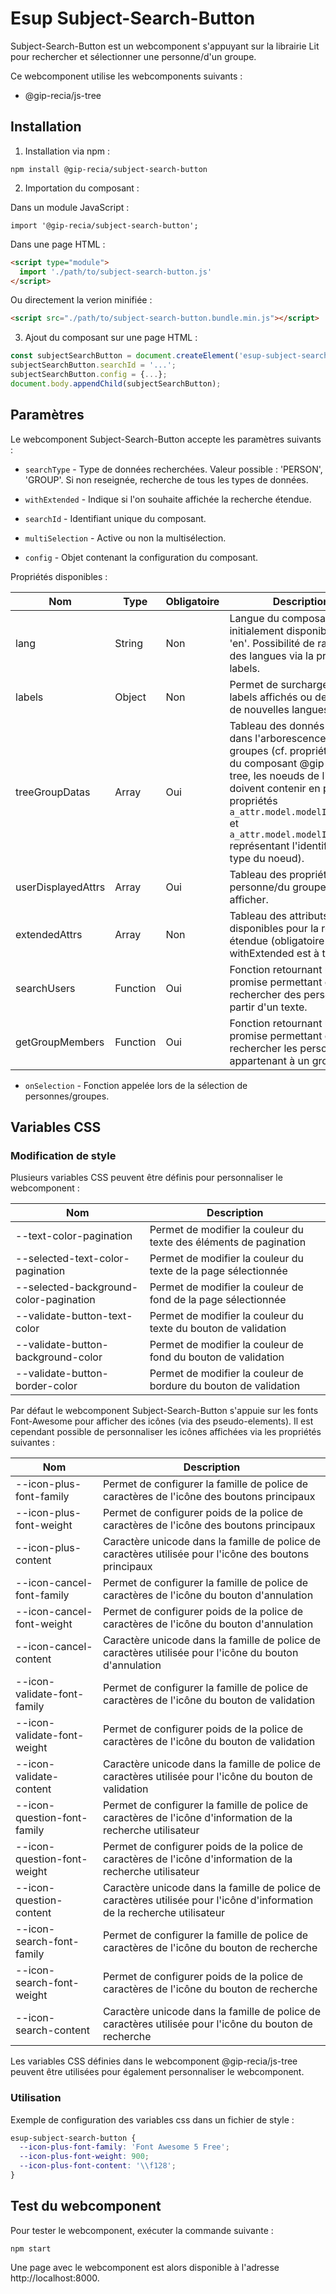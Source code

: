 # **Esup Subject-Search-Button**

Subject-Search-Button est un webcomponent s'appuyant sur la librairie Lit pour rechercher et sélectionner une personne/d'un groupe.

Ce webcomponent utilise les webcomponents suivants :

- @gip-recia/js-tree

## **Installation**

1. Installation via npm :

```shell
npm install @gip-recia/subject-search-button
```

2. Importation du composant :

Dans un module JavaScript :

```
import '@gip-recia/subject-search-button';
```

Dans une page HTML :

```html
<script type="module">
  import './path/to/subject-search-button.js'
</script>
```

Ou directement la verion minifiée :

```html
<script src="./path/to/subject-search-button.bundle.min.js"></script>
```

3. Ajout du composant sur une page HTML :

```js
const subjectSearchButton = document.createElement('esup-subject-search-button');
subjectSearchButton.searchId = '...';
subjectSearchButton.config = {...};
document.body.appendChild(subjectSearchButton);
```

## **Paramètres**

Le webcomponent Subject-Search-Button accepte les paramètres suivants :

- `searchType` - Type de données recherchées. Valeur possible : 'PERSON', 'GROUP'. Si non reseignée, recherche de tous les types de données.

- `withExtended` - Indique si l'on souhaite affichée la recherche étendue.

- `searchId` - Identifiant unique du composant.

- `multiSelection` - Active ou non la multisélection.

- `config` - Objet contenant la configuration du composant.

Propriétés disponibles :

| Nom                | Type     | Obligatoire | Description                                                                                                                                                                                                                                                                                      |
| ------------------ | -------- | ----------- | ------------------------------------------------------------------------------------------------------------------------------------------------------------------------------------------------------------------------------------------------------------------------------------------------ |
| lang               | String   | Non         | Langue du composant. Valeur initialement disponible : 'fr', 'en'. Possibilité de rajouter des langues via la propriété labels.                                                                                                                                                                   |
| labels             | Object   | Non         | Permet de surcharger les labels affichés ou de définir de nouvelles langues.                                                                                                                                                                                                                     |
| treeGroupDatas     | Array    | Oui         | Tableau des donnés affichées dans l'arborescence des groupes (cf. propriété datas du composant @gip-recia/js-tree, les noeuds de l'arbre doivent contenir en plus les propriétés `a_attr.model.modelId.keyId` et `a_attr.model.modelId.KeyType` représentant l'identifiant et le type du noeud). |
| userDisplayedAttrs | Array    | Oui         | Tableau des propriétés de la personne/du groupe à afficher.                                                                                                                                                                                                                                      |
| extendedAttrs      | Array    | Non         | Tableau des attributs disponibles pour la recherhce étendue (obligatoire si withExtended est à true).                                                                                                                                                                                            |
| searchUsers        | Function | Oui         | Fonction retournant une promise permettant de rechercher des personnes à partir d'un texte.                                                                                                                                                                                                      |
| getGroupMembers    | Function | Oui         | Fonction retournant une promise permettant de rechercher les personnes appartenant à un groupe.                                                                                                                                                                                                  |

- `onSelection` - Fonction appelée lors de la sélection de personnes/groupes.

## **Variables CSS**

### **Modification de style**

Plusieurs variables CSS peuvent être définis pour personnaliser le webcomponent :

| Nom                                    | Description                                                       |
| -------------------------------------- | ----------------------------------------------------------------- |
| --text-color-pagination                | Permet de modifier la couleur du texte des éléments de pagination |
| --selected-text-color-pagination       | Permet de modifier la couleur du texte de la page sélectionnée    |
| --selected-background-color-pagination | Permet de modifier la couleur de fond de la page sélectionnée     |
| --validate-button-text-color           | Permet de modifier la couleur du texte du bouton de validation    |
| --validate-button-background-color     | Permet de modifier la couleur de fond du bouton de validation     |
| --validate-button-border-color         | Permet de modifier la couleur de bordure du bouton de validation  |

Par défaut le webcomponent Subject-Search-Button s'appuie sur les fonts Font-Awesome pour afficher des icônes (via des pseudo-elements). Il est cependant possible de personnaliser les icônes affichées via les propriétés suivantes :

| Nom                         | Description                                                                                                               |
| --------------------------- | ------------------------------------------------------------------------------------------------------------------------- |
| --icon-plus-font-family     | Permet de configurer la famille de police de caractères de l'icône des boutons principaux                                 |
| --icon-plus-font-weight     | Permet de configurer poids de la police de caractères de l'icône des boutons principaux                                   |
| --icon-plus-content         | Caractère unicode dans la famille de police de caractères utilisée pour l'icône des boutons principaux                    |
| --icon-cancel-font-family   | Permet de configurer la famille de police de caractères de l'icône du bouton d'annulation                                 |
| --icon-cancel-font-weight   | Permet de configurer poids de la police de caractères de l'icône du bouton d'annulation                                   |
| --icon-cancel-content       | Caractère unicode dans la famille de police de caractères utilisée pour l'icône du bouton d'annulation                    |
| --icon-validate-font-family | Permet de configurer la famille de police de caractères de l'icône du bouton de validation                                |
| --icon-validate-font-weight | Permet de configurer poids de la police de caractères de l'icône du bouton de validation                                  |
| --icon-validate-content     | Caractère unicode dans la famille de police de caractères utilisée pour l'icône du bouton de validation                   |
| --icon-question-font-family | Permet de configurer la famille de police de caractères de l'icône d'information de la recherche utilisateur              |
| --icon-question-font-weight | Permet de configurer poids de la police de caractères de l'icône d'information de la recherche utilisateur                |
| --icon-question-content     | Caractère unicode dans la famille de police de caractères utilisée pour l'icône d'information de la recherche utilisateur |
| --icon-search-font-family   | Permet de configurer la famille de police de caractères de l'icône du bouton de recherche                                 |
| --icon-search-font-weight   | Permet de configurer poids de la police de caractères de l'icône du bouton de recherche                                   |
| --icon-search-content       | Caractère unicode dans la famille de police de caractères utilisée pour l'icône du bouton de recherche                    |

Les variables CSS définies dans le webcomponent @gip-recia/js-tree peuvent être utilisées pour également personnaliser le webcomponent.

### **Utilisation**

Exemple de configuration des variables css dans un fichier de style :

```css
esup-subject-search-button {
  --icon-plus-font-family: 'Font Awesome 5 Free';
  --icon-plus-font-weight: 900;
  --icon-plus-font-content: '\\f128';
}
```

## **Test du webcomponent**

Pour tester le webcomponent, exécuter la commande suivante :

```shell
npm start
```

Une page avec le webcomponent est alors disponible à l'adresse http://localhost:8000.
